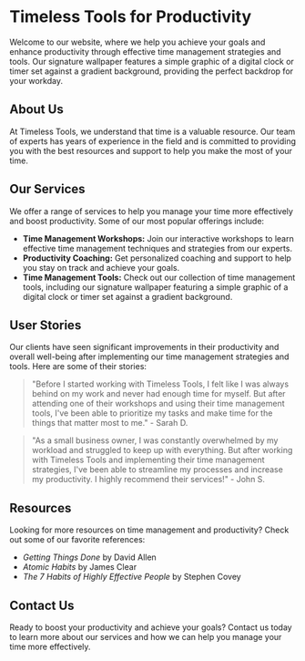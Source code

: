 <!--font:Montserrat-->

# Timeless Tools for Productivity

Welcome to our website, where we help you achieve your goals and enhance productivity through effective time management strategies and tools. Our signature wallpaper features a simple graphic of a digital clock or timer set against a gradient background, providing the perfect backdrop for your workday.

## About Us
At Timeless Tools, we understand that time is a valuable resource. Our team of experts has years of experience in the field and is committed to providing you with the best resources and support to help you make the most of your time.

## Our Services
We offer a range of services to help you manage your time more effectively and boost productivity. Some of our most popular offerings include:

- **Time Management Workshops:** Join our interactive workshops to learn effective time management techniques and strategies from our experts.
- **Productivity Coaching:** Get personalized coaching and support to help you stay on track and achieve your goals.
- **Time Management Tools:** Check out our collection of time management tools, including our signature wallpaper featuring a simple graphic of a digital clock or timer set against a gradient background.

## User Stories
Our clients have seen significant improvements in their productivity and overall well-being after implementing our time management strategies and tools. Here are some of their stories:

> "Before I started working with Timeless Tools, I felt like I was always behind on my work and never had enough time for myself. But after attending one of their workshops and using their time management tools, I've been able to prioritize my tasks and make time for the things that matter most to me." - Sarah D.

> "As a small business owner, I was constantly overwhelmed by my workload and struggled to keep up with everything. But after working with Timeless Tools and implementing their time management strategies, I've been able to streamline my processes and increase my productivity. I highly recommend their services!" - John S.

## Resources
Looking for more resources on time management and productivity? Check out some of our favorite references:

- _Getting Things Done_ by David Allen
- _Atomic Habits_ by James Clear
- _The 7 Habits of Highly Effective People_ by Stephen Covey

## Contact Us
Ready to boost your productivity and achieve your goals? Contact us today to learn more about our services and how we can help you manage your time more effectively.

<!--

Write me content for website with wallpaper which alt text is:

"A wallpaper featuring a simple graphic of a digital clock or timer, with space for setting alarms and countdowns, set against a gradient background."

The name/title of the page should not be 1:1 copy of the alt text but rather a real content of the website which is using this wallpaper.

- Use markdown format 
- Start with heading
- Heading should be short and concise
- The content should look like a real website 
- The website should not be about the wallpaper, wallpaper is just a related background
- Heading should be contain work "wallpaper" or "background"
- Include real sections like references, contact, user stories, etc. use things relevant to the page purpose.
- Feel free to use structure like headings, bullets, numbering, blockquotes, paragraphs, horizontal lines, etc.
- You can use formatting like bold or _italic_
- You can include UTF-8 emojis
- Links should be only #hash anchors (and you can refer to the document itself)
- Do not include images


---


# "Timeless Productivity" - Boost Your Efficiency with Our Time Management Tools

Welcome to Timeless Productivity, your go-to resource for boosting productivity and achieving your goals! Our website offers a variety of tools and resources to help you manage your time effectively, including our signature wallpaper featuring a simple graphic of a digital clock or timer set against a gradient background.

## About Us
At Timeless Productivity, we believe that time is our most valuable asset. That's why we're dedicated to helping individuals and businesses alike make the most of their time through effective time management strategies and tools. Our team of experts has years of experience in the field and is committed to providing you with the best resources and support to help you achieve your goals.

## Our Services
We offer a range of services to help you boost your productivity and manage your time more effectively. Some of our most popular offerings include:

- **Time Management Workshops:** Join our interactive workshops to learn effective time management techniques and strategies from our experts.
- **Productivity Coaching:** Get personalized coaching and support to help you stay on track and achieve your goals.
- **Time Management Tools:** Check out our collection of time management tools, including our signature wallpaper featuring a simple graphic of a digital clock or timer set against a gradient background.

## User Stories
Our clients have seen significant improvements in their productivity and overall well-being after implementing our time management strategies and tools. Here are some of their stories:

> "Before I started working with Timeless Productivity, I felt like I was always behind on my work and never had enough time for myself. But after attending one of their workshops and using their time management tools, I've been able to prioritize my tasks and make time for the things that matter most to me." - Sarah D.

> "As a small business owner, I was constantly overwhelmed by my workload and struggled to keep up with everything. But after working with Timeless Productivity and implementing their time management strategies, I've been able to streamline my processes and increase my productivity. I highly recommend their services!" - John S.

## References
Looking for more resources on time management and productivity? Check out some of our favorite references:

- _Getting Things Done_ by David Allen
- _Atomic Habits_ by James Clear
- _The 7 Habits of Highly Effective People_ by Stephen Covey

## Contact Us
Ready to boost your productivity and achieve your goals? Contact us today to learn more about our services and how we can help you manage your time more effectively.


---


Heading is too long, rewrite whole content.


---


# Boost Your Productivity with Timeless Management Tools

Welcome to our website, dedicated to helping you boost your productivity and achieve your goals through effective time management strategies and tools. Our signature wallpaper features a simple graphic of a digital clock or timer set against a gradient background, providing the perfect backdrop for your workday.

## About Us
At Timeless Management Tools, we understand that time is our most valuable asset. Our team of experts has years of experience in the field and is committed to providing you with the best resources and support to help you make the most of your time.

## Our Services
We offer a range of services to help you manage your time more effectively and boost your productivity. Some of our most popular offerings include:

- **Time Management Workshops:** Join our interactive workshops to learn effective time management techniques and strategies from our experts.
- **Productivity Coaching:** Get personalized coaching and support to help you stay on track and achieve your goals.
- **Time Management Tools:** Check out our collection of time management tools, including our signature wallpaper featuring a simple graphic of a digital clock or timer set against a gradient background.

## User Stories
Our clients have seen significant improvements in their productivity and overall well-being after implementing our time management strategies and tools. Here are some of their stories:

> "I used to feel overwhelmed by my workload and never had enough time for myself. But after attending one of Timeless Management Tools' workshops and using their time management tools, I've been able to prioritize my tasks and make time for the things that matter most to me." - Sarah D.

> "As a small business owner, I was constantly struggling to keep up with everything. But after working with Timeless Management Tools and implementing their time management strategies, I've been able to streamline my processes and increase my productivity. I highly recommend their services!" - John S.

## References
Looking for more resources on time management and productivity? Check out some of our favorite references:

- _Getting Things Done_ by David Allen
- _Atomic Habits_ by James Clear
- _The 7 Habits of Highly Effective People_ by Stephen Covey

## Contact Us
Ready to boost your productivity and achieve your goals? Contact us today to learn more about our services and how we can help you manage your time more effectively.


---


Heading is too long, rewrite whole content.


---


# Timeless Tools for Enhanced Productivity

Welcome to our website, where we are dedicated to helping you achieve your goals and boost productivity through effective time management strategies and tools. Our signature wallpaper features a simple graphic of a digital clock or timer set against a gradient background, providing the perfect backdrop for your workday.

## About Us
At Timeless Tools, we understand that time is a valuable resource. Our team of experts has years of experience in the field and is committed to providing you with the best resources and support to help you make the most of your time.

## Our Services
We offer a range of services to help you manage your time more effectively and enhance your productivity. Some of our most popular offerings include:

- **Time Management Workshops:** Join our interactive workshops to learn effective time management techniques and strategies from our experts.
- **Productivity Coaching:** Get personalized coaching and support to help you stay on track and achieve your goals.
- **Time Management Tools:** Check out our collection of time management tools, including our signature wallpaper featuring a simple graphic of a digital clock or timer set against a gradient background.

## User Stories
Our clients have seen significant improvements in their productivity and overall well-being after implementing our time management strategies and tools. Here are some of their stories:

> "Before I started working with Timeless Tools, I felt like I was always behind on my work and never had enough time for myself. But after attending one of their workshops and using their time management tools, I've been able to prioritize my tasks and make time for the things that matter most to me." - Sarah D.

> "As a small business owner, I was constantly overwhelmed by my workload and struggled to keep up with everything. But after working with Timeless Tools and implementing their time management strategies, I've been able to streamline my processes and increase my productivity. I highly recommend their services!" - John S.

## Resources
Looking for more resources on time management and productivity? Check out some of our favorite references:

- _Getting Things Done_ by David Allen
- _Atomic Habits_ by James Clear
- _The 7 Habits of Highly Effective People_ by Stephen Covey

## Contact Us
Ready to boost your productivity and achieve your goals? Contact us today to learn more about our services and how we can help you manage your time more effectively.


---


Heading is too long, rewrite whole content.


---


# Timeless Tools for Productivity

Welcome to our website, where we help you achieve your goals and enhance productivity through effective time management strategies and tools. Our signature wallpaper features a simple graphic of a digital clock or timer set against a gradient background, providing the perfect backdrop for your workday.

## About Us
At Timeless Tools, we understand that time is a valuable resource. Our team of experts has years of experience in the field and is committed to providing you with the best resources and support to help you make the most of your time.

## Our Services
We offer a range of services to help you manage your time more effectively and boost productivity. Some of our most popular offerings include:

- **Time Management Workshops:** Join our interactive workshops to learn effective time management techniques and strategies from our experts.
- **Productivity Coaching:** Get personalized coaching and support to help you stay on track and achieve your goals.
- **Time Management Tools:** Check out our collection of time management tools, including our signature wallpaper featuring a simple graphic of a digital clock or timer set against a gradient background.

## User Stories
Our clients have seen significant improvements in their productivity and overall well-being after implementing our time management strategies and tools. Here are some of their stories:

> "Before I started working with Timeless Tools, I felt like I was always behind on my work and never had enough time for myself. But after attending one of their workshops and using their time management tools, I've been able to prioritize my tasks and make time for the things that matter most to me." - Sarah D.

> "As a small business owner, I was constantly overwhelmed by my workload and struggled to keep up with everything. But after working with Timeless Tools and implementing their time management strategies, I've been able to streamline my processes and increase my productivity. I highly recommend their services!" - John S.

## Resources
Looking for more resources on time management and productivity? Check out some of our favorite references:

- _Getting Things Done_ by David Allen
- _Atomic Habits_ by James Clear
- _The 7 Habits of Highly Effective People_ by Stephen Covey

## Contact Us
Ready to boost your productivity and achieve your goals? Contact us today to learn more about our services and how we can help you manage your time more effectively.


---


Write me a Google font which is best fitting for the website.

Pick from the list:
- Alegreya
- Montserrat
- Roboto
- Playfair Display
- Dancing Script
- Futura
- Lobster
- Open Sans
- Exo 2
- IBM Plex Sans
- Poppins
- Orbitron
- Barlow Condensed
- Great Vibes
- Raleway
- Inter
- Lato


Write just the font name nothing else.


---


Montserrat

-->
